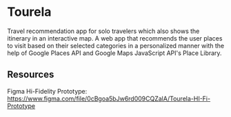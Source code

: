 # Tourela
Travel recommendation app for solo travelers which also shows the itinerary in an interactive map.
A web app that recommends the user places to visit based on their selected categories in a personalized manner with the help of Google Places API and Google Maps JavaScript API's Place Library.

## Resources
Figma Hi-Fidelity Prototype: https://www.figma.com/file/0cBgoa5bJw6rd009CQZalA/Tourela-HI-Fi-Prototype
